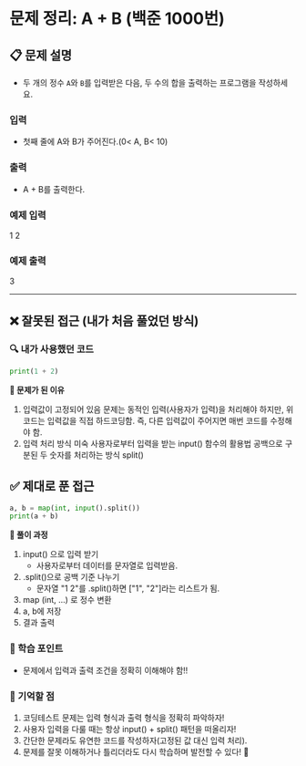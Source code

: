 # **문제 정리: A + B (백준 1000번)**

## 📋 **문제 설명**

- 두 개의 정수 `A`와 `B`를 입력받은 다음, 두 수의 합을 출력하는 프로그램을 작성하세요.

### 입력

- 첫째 줄에 A와 B가 주어진다.(0< A, B< 10)

### 출력

- A + B를 출력한다.

### 예제 입력

1 2

### 예제 출력

3

---

## ❌ **잘못된 접근 (내가 처음 풀었던 방식)**

### 🔍 내가 사용했던 코드

```python
print(1 + 2)
```

**🤔 문제가 된 이유**

1. 입력값이 고정되어 있음
   문제는 동적인 입력(사용자가 입력)을 처리해야 하지만, 위 코드는 입력값을 직접 하드코딩함.
   즉, 다른 입력값이 주어지면 매번 코드를 수정해야 함.
2. 입력 처리 방식 미숙
   사용자로부터 입력을 받는 input() 함수의 활용법
   공백으로 구분된 두 숫자를 처리하는 방식 split()

## ✅ **제대로 푼 접근**

```python
a, b = map(int, input().split())
print(a + b)
```

**📝 풀이 과정**

1. input() 으로 입력 받기
   - 사용자로부터 데이터를 문자열로 입력받음.
2. .split()으로 공백 기준 나누기
   - 문자열 "1 2"를 .split()하면 ["1", "2"]라는 리스트가 됨.
3. map (int, ...) 로 정수 변환
4. a, b에 저장
5. 결과 출력

### 🔑 학습 포인트

- 문제에서 입력과 출력 조건을 정확히 이해해야 함!!

### 🧐 기억할 점

1. 코딩테스트 문제는 입력 형식과 출력 형식을 정확히 파악하자!
2. 사용자 입력을 다룰 때는 항상 input() + split() 패턴을 떠올리자!
3. 간단한 문제라도 유연한 코드를 작성하자(고정된 값 대신 입력 처리).
4. 문제를 잘못 이해하거나 틀리더라도 다시 학습하며 발전할 수 있다! 💪
